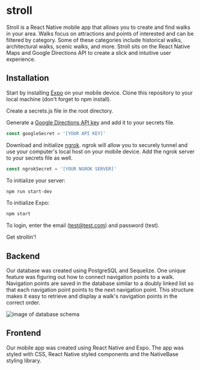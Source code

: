 # stroll
Stroll is a React Native mobile app that allows you to create and find walks in your area. Walks focus on attractions and points of interested and can be filtered by category. Some of these categories include historical walks, architectural walks, scenic walks, and more. Stroll sits on the React Native Maps and Google Directions API to create a slick and intuitive user experience. 

## Installation
Start by installing [Expo](https://expo.io/learn) on your mobile device. 
Clone this repository to your local machine (don't forget to npm install).

Create a secrets.js file in the root directory.

Generate a [Google Directions API key](https://developers.google.com/maps/documentation/directions/start) and add it to your secrets file. 
```javascript
const googleSecret = '[YOUR API KEY]'
```

Download and initialize [ngrok](https://ngrok.com/). ngrok will allow you to securely tunnel and use your computer's local host on your mobile device. Add the ngrok server to your secrets file as well. 
```javascript
const ngrokSecret = '[YOUR NGROK SERVER]'
```

To initialize your server:
```bash
npm run start-dev
```
To initialize Expo:
```bash
npm start
```
To login, enter the email (test@test.com) and password (test). 

Get strollin'!

## Backend
Our database was created using PostgreSQL and Sequelize. One unique feature was figuring out how to connect navigation points to a walk. Navigation points are saved in the database similar to a doubly linked list so that each navigation point points to the next navigation point. This structure makes it easy to retrieve and display a walk's navigation points in the correct order. 

![image of database schema](https://imgur.com/IkpkWP4)

## Frontend
Our mobile app was created using React Native and Expo. The app was styled with CSS, React Native styled components and the NativeBase styling library. 
